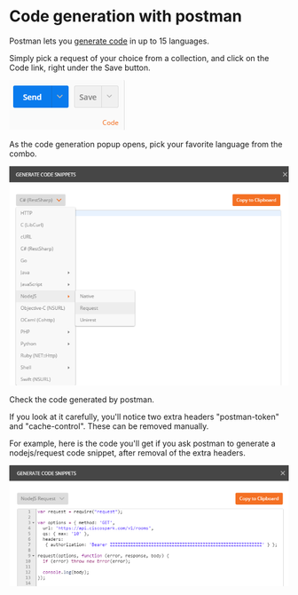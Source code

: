 # Code generation with postman 

Postman lets you [generate code](https://www.getpostman.com/docs/code_snippets) in up to 15 languages.

Simply pick a request of your choice from a collection, and click on the Code link, right under the Save button.

![](img/generate-button.png)

As the code generation popup opens, pick your favorite language from the combo.

![](img/generate-languages.png)

Check the code generated by postman.

If you look at it carefully, you'll notice two extra headers "postman-token" and "cache-control". These can be removed manually.

For example, here is the code you'll get if you ask postman to generate a nodejs/request code snippet, after removal of the extra headers.

![](img/generate-nodejs-request.png)